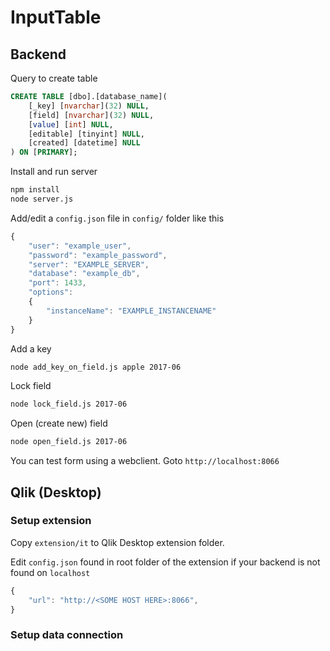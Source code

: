 # InputTable

## Backend

Query to create table
```sql
CREATE TABLE [dbo].[database_name](
	[_key] [nvarchar](32) NULL,
	[field] [nvarchar](32) NULL,
	[value] [int] NULL,
	[editable] [tinyint] NULL,
	[created] [datetime] NULL
) ON [PRIMARY];
```

Install and run server
```bash
npm install
node server.js
```

Add/edit a `config.json` file in `config/` folder like this
```js
{
    "user": "example_user",
    "password": "example_password",
    "server": "EXAMPLE_SERVER",
    "database": "example_db",
    "port": 1433,
    "options":
    {
        "instanceName": "EXAMPLE_INSTANCENAME"
    }
}
```

Add a key
```bash
node add_key_on_field.js apple 2017-06
```

Lock field
```bash
node lock_field.js 2017-06
```

Open (create new) field
```bash
node open_field.js 2017-06
```

You can test form using a webclient. Goto `http://localhost:8066`


## Qlik (Desktop)

### Setup extension
Copy `extension/it` to Qlik Desktop extension folder.

Edit `config.json` found in root folder of the extension if your backend is not found on `localhost`
```js
{
    "url": "http://<SOME HOST HERE>:8066",
}
```

### Setup data connection
